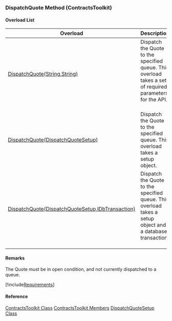 ### DispatchQuote Method (ContractsToolkit)

#### Overload List

| Overload | Description |
| --- | --- |
| [DispatchQuote(String,String)](FChoice.Toolkits.Clarify~FChoice.Toolkits.Clarify.Contracts.ContractsToolkit~DispatchQuote(String,String).md) | Dispatch the Quote to the specified queue. This overload takes a set of required parameters for the API.   |
| [DispatchQuote(DispatchQuoteSetup)](FChoice.Toolkits.Clarify~FChoice.Toolkits.Clarify.Contracts.ContractsToolkit~DispatchQuote(DispatchQuoteSetup).md) | Dispatch the Quote to the specified queue. This overload takes a setup object.   |
| [DispatchQuote(DispatchQuoteSetup,IDbTransaction)](FChoice.Toolkits.Clarify~FChoice.Toolkits.Clarify.Contracts.ContractsToolkit~DispatchQuote(DispatchQuoteSetup,IDbTransaction).md) | Dispatch the Quote to the specified queue. This overload takes a setup object and a database transaction.   |

#### Remarks

The Quote must be in open condition, and not currently dispatched to a queue.

[!include[Requirements](../partials/requirements.md)]



#### Reference

[ContractsToolkit Class](FChoice.Toolkits.Clarify~FChoice.Toolkits.Clarify.Contracts.ContractsToolkit.md)
[ContractsToolkit Members](FChoice.Toolkits.Clarify~FChoice.Toolkits.Clarify.Contracts.ContractsToolkit_members.md)
[DispatchQuoteSetup Class](FChoice.Toolkits.Clarify~FChoice.Toolkits.Clarify.Contracts.DispatchQuoteSetup.md)
